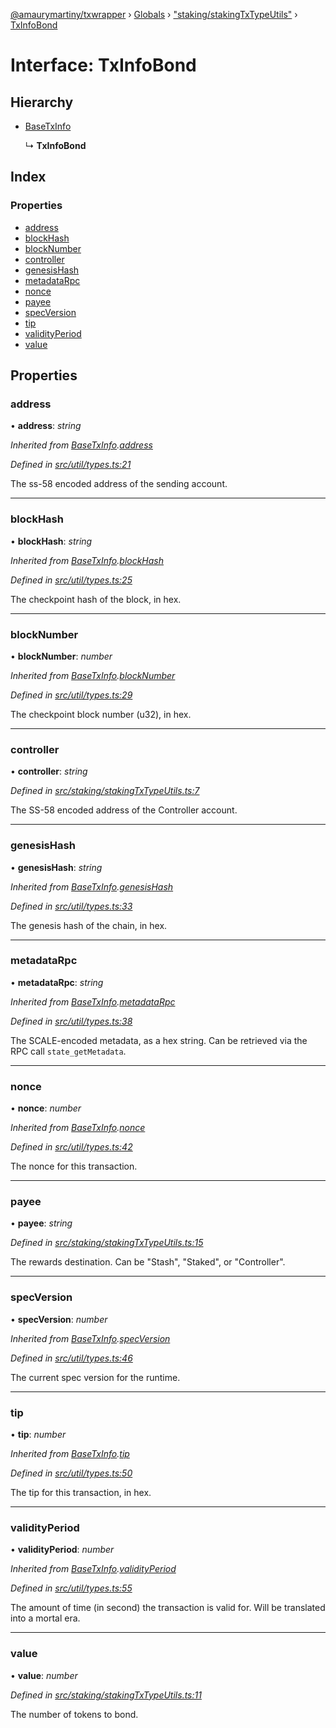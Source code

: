 [@amaurymartiny/txwrapper](../README.md) › [Globals](../globals.md) › ["staking/stakingTxTypeUtils"](../modules/_staking_stakingtxtypeutils_.md) › [TxInfoBond](_staking_stakingtxtypeutils_.txinfobond.md)

# Interface: TxInfoBond

## Hierarchy

* [BaseTxInfo](_util_types_.basetxinfo.md)

  ↳ **TxInfoBond**

## Index

### Properties

* [address](_staking_stakingtxtypeutils_.txinfobond.md#address)
* [blockHash](_staking_stakingtxtypeutils_.txinfobond.md#blockhash)
* [blockNumber](_staking_stakingtxtypeutils_.txinfobond.md#blocknumber)
* [controller](_staking_stakingtxtypeutils_.txinfobond.md#controller)
* [genesisHash](_staking_stakingtxtypeutils_.txinfobond.md#genesishash)
* [metadataRpc](_staking_stakingtxtypeutils_.txinfobond.md#metadatarpc)
* [nonce](_staking_stakingtxtypeutils_.txinfobond.md#nonce)
* [payee](_staking_stakingtxtypeutils_.txinfobond.md#payee)
* [specVersion](_staking_stakingtxtypeutils_.txinfobond.md#specversion)
* [tip](_staking_stakingtxtypeutils_.txinfobond.md#tip)
* [validityPeriod](_staking_stakingtxtypeutils_.txinfobond.md#validityperiod)
* [value](_staking_stakingtxtypeutils_.txinfobond.md#value)

## Properties

###  address

• **address**: *string*

*Inherited from [BaseTxInfo](_util_types_.basetxinfo.md).[address](_util_types_.basetxinfo.md#address)*

*Defined in [src/util/types.ts:21](https://github.com/paritytech/txwrapper/blob/fcbe6db/src/util/types.ts#L21)*

The ss-58 encoded address of the sending account.

___

###  blockHash

• **blockHash**: *string*

*Inherited from [BaseTxInfo](_util_types_.basetxinfo.md).[blockHash](_util_types_.basetxinfo.md#blockhash)*

*Defined in [src/util/types.ts:25](https://github.com/paritytech/txwrapper/blob/fcbe6db/src/util/types.ts#L25)*

The checkpoint hash of the block, in hex.

___

###  blockNumber

• **blockNumber**: *number*

*Inherited from [BaseTxInfo](_util_types_.basetxinfo.md).[blockNumber](_util_types_.basetxinfo.md#blocknumber)*

*Defined in [src/util/types.ts:29](https://github.com/paritytech/txwrapper/blob/fcbe6db/src/util/types.ts#L29)*

The checkpoint block number (u32), in hex.

___

###  controller

• **controller**: *string*

*Defined in [src/staking/stakingTxTypeUtils.ts:7](https://github.com/paritytech/txwrapper/blob/fcbe6db/src/staking/stakingTxTypeUtils.ts#L7)*

The SS-58 encoded address of the Controller account.

___

###  genesisHash

• **genesisHash**: *string*

*Inherited from [BaseTxInfo](_util_types_.basetxinfo.md).[genesisHash](_util_types_.basetxinfo.md#genesishash)*

*Defined in [src/util/types.ts:33](https://github.com/paritytech/txwrapper/blob/fcbe6db/src/util/types.ts#L33)*

The genesis hash of the chain, in hex.

___

###  metadataRpc

• **metadataRpc**: *string*

*Inherited from [BaseTxInfo](_util_types_.basetxinfo.md).[metadataRpc](_util_types_.basetxinfo.md#metadatarpc)*

*Defined in [src/util/types.ts:38](https://github.com/paritytech/txwrapper/blob/fcbe6db/src/util/types.ts#L38)*

The SCALE-encoded metadata, as a hex string. Can be retrieved via the RPC
call `state_getMetadata`.

___

###  nonce

• **nonce**: *number*

*Inherited from [BaseTxInfo](_util_types_.basetxinfo.md).[nonce](_util_types_.basetxinfo.md#nonce)*

*Defined in [src/util/types.ts:42](https://github.com/paritytech/txwrapper/blob/fcbe6db/src/util/types.ts#L42)*

The nonce for this transaction.

___

###  payee

• **payee**: *string*

*Defined in [src/staking/stakingTxTypeUtils.ts:15](https://github.com/paritytech/txwrapper/blob/fcbe6db/src/staking/stakingTxTypeUtils.ts#L15)*

The rewards destination. Can be "Stash", "Staked", or "Controller".

___

###  specVersion

• **specVersion**: *number*

*Inherited from [BaseTxInfo](_util_types_.basetxinfo.md).[specVersion](_util_types_.basetxinfo.md#specversion)*

*Defined in [src/util/types.ts:46](https://github.com/paritytech/txwrapper/blob/fcbe6db/src/util/types.ts#L46)*

The current spec version for the runtime.

___

###  tip

• **tip**: *number*

*Inherited from [BaseTxInfo](_util_types_.basetxinfo.md).[tip](_util_types_.basetxinfo.md#tip)*

*Defined in [src/util/types.ts:50](https://github.com/paritytech/txwrapper/blob/fcbe6db/src/util/types.ts#L50)*

The tip for this transaction, in hex.

___

###  validityPeriod

• **validityPeriod**: *number*

*Inherited from [BaseTxInfo](_util_types_.basetxinfo.md).[validityPeriod](_util_types_.basetxinfo.md#validityperiod)*

*Defined in [src/util/types.ts:55](https://github.com/paritytech/txwrapper/blob/fcbe6db/src/util/types.ts#L55)*

The amount of time (in second) the transaction is valid for. Will be
translated into a mortal era.

___

###  value

• **value**: *number*

*Defined in [src/staking/stakingTxTypeUtils.ts:11](https://github.com/paritytech/txwrapper/blob/fcbe6db/src/staking/stakingTxTypeUtils.ts#L11)*

The number of tokens to bond.
